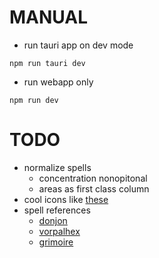 # MANUAL

- run tauri app on dev mode

```
npm run tauri dev
```

- run webapp only

```
npm run dev
```

# TODO

- normalize spells
  - concentration nonopitonal
  - areas as first class column
- cool icons like [these](https://donjon.bin.sh/5e/quickref/)
- spell references
  - [donjon](https://donjon.bin.sh/5e/spells/)
  - [vorpalhex](https://github.com/vorpalhex/srd_spells)
  - [grimoire](https://raw.githubusercontent.com/avshyz/grimoire/main/src/data.ts?token=GHSAT0AAAAAACCMZTMJSYHEFD2U2FCMAZFMZDZ2QWA)
